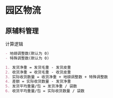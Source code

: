# 园区物流

## 原辅料管理

计算逻辑

```md
- 地磅调整数(默认为 0)
- 特殊调整数(默认为 0)

1. 发货净重 = 发货毛重 - 发货皮重
2. 收货净重 = 收货毛重 - 收货皮重
3. 实际收货数量 = 收货净重 + 地磅调整数 + 特殊调整数
4. 差额 = 实际收货数量 - 发货净重
5. 发货平均重量/包 = 发货净重 / 袋数
6. 收货平均重量/包 = 实际收货数量 / 袋数
```
